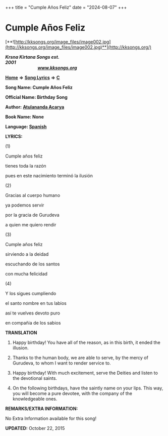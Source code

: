 +++
title = "Cumple Años Feliz"
date = "2024-08-07"
+++

# Cumple Años Feliz
[**![http://kksongs.org/image_files/image002.jpg](http://kksongs.org/image_files/image002.jpg)**](http://kksongs.org/)

**_Krsna Kirtana Songs est. 2001_**                                                                                                                                                 **_www.kksongs.org_**

**[Home](http://kksongs.org/)** **⇒** **[Song Lyrics](http://kksongs.org/lyrics.html)** **⇒** **[C](http://kksongs.org/songs/song_c.html)**

**Song Name: Cumple Años Feliz**

**Official Name: Birthday Song**

**Author:** [**Atulananda Acarya**](http://kksongs.org/authors/list/atulananda.html)

**Book Name: None**

**Language: [Spanish](http://kksongs.org/language/list/spanish.html)**

**LYRICS:**

(1)

Cumple años feliz

tienes toda la razón

pues en este nacimiento terminó la ilusión

(2)

Gracias al cuerpo humano

ya podemos servir

por la gracia de Gurudeva

a quien me quiero rendir

(3)

Cumple años feliz

sirviendo a la deidad

escuchando de los santos

con mucha felicidad

(4)

Y los sigues cumpliendo

el santo nombre en tus labios

así te vuelves devoto puro

en compañia de los sabios

**TRANSLATION**

1) Happy birthday! You have all of the reason, as in this birth, it ended the illusion.

2) Thanks to the human body, we are able to serve, by the mercy of Gurudeva, to whom I want to render service to.

3) Happy birthday! With much excitement, serve the Deities and listen to the devotional saints.

4) On the following birthdays, have the saintly name on your lips. This way, you will become a pure devotee, with the company of the knowledgeable ones.

**REMARKS/EXTRA INFORMATION:**

No Extra Information available for this song!

**UPDATED:** October 22, 2015